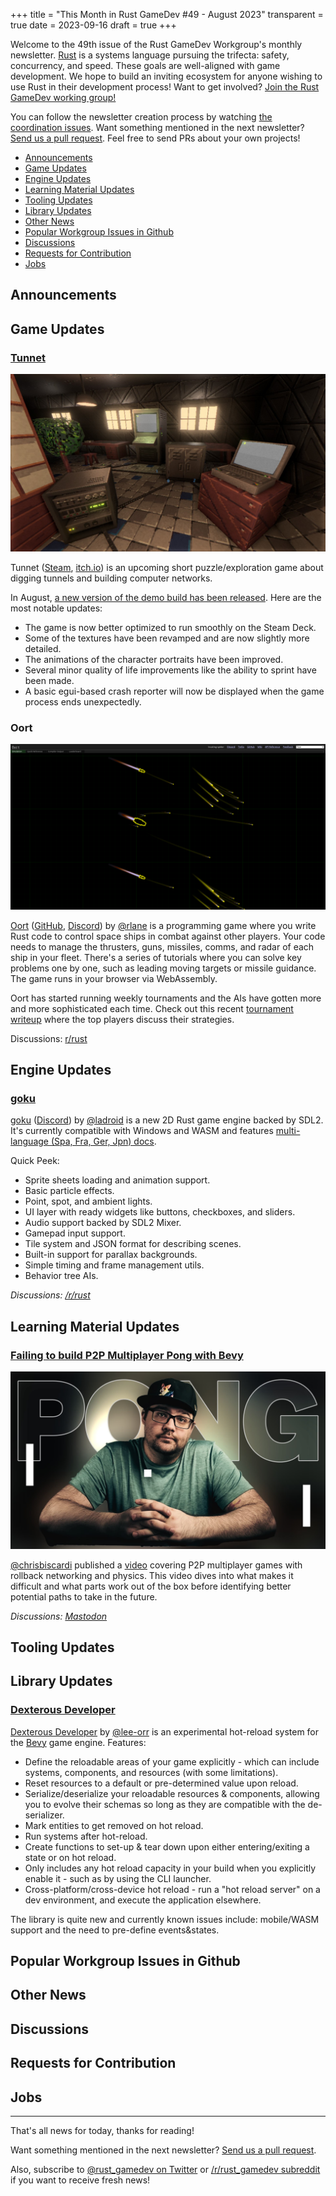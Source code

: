 +++
title = "This Month in Rust GameDev #49 - August 2023"
transparent = true
date = 2023-09-16
draft = true
+++

<!-- no toc -->

<!-- Check the post with markdownlint-->

Welcome to the 49th issue of the Rust GameDev Workgroup's
monthly newsletter.
[Rust] is a systems language pursuing the trifecta:
safety, concurrency, and speed.
These goals are well-aligned with game development.
We hope to build an inviting ecosystem for anyone wishing
to use Rust in their development process!
Want to get involved? [Join the Rust GameDev working group!][join]

You can follow the newsletter creation process
by watching [the coordination issues][coordination].
Want something mentioned in the next newsletter?
[Send us a pull request][pr].
Feel free to send PRs about your own projects!

[Rust]: https://rust-lang.org
[join]: https://github.com/rust-gamedev/wg#join-the-fun
[pr]: https://github.com/rust-gamedev/rust-gamedev.github.io
[coordination]: https://github.com/rust-gamedev/rust-gamedev.github.io/issues?q=label%3Acoordination

- [Announcements](#announcements)
- [Game Updates](#game-updates)
- [Engine Updates](#engine-updates)
- [Learning Material Updates](#learning-material-updates)
- [Tooling Updates](#tooling-updates)
- [Library Updates](#library-updates)
- [Other News](#other-news)
- [Popular Workgroup Issues in Github](#popular-workgroup-issues-in-github)
- [Discussions](#discussions)
- [Requests for Contribution](#requests-for-contribution)
- [Jobs](#jobs)

<!--
Ideal section structure is:

```
### [Title]

![image/GIF description](image link)
_image caption_

A paragraph or two with a summary and [useful links].

_Discussions:
[/r/rust](https://reddit.com/r/rust/todo),
[twitter](https://twitter.com/todo/status/123456)_

[Title]: https://first.link
[useful links]: https://other.link
```

If needed, a section can be split into subsections with a "------" delimiter.
-->

## Announcements

## Game Updates

### [Tunnet][tunnet-itch]

![Tunnet screenshot showcasing the recent visual enhancements](tunnet.jpg)

Tunnet ([Steam][tunnet-steam], [itch.io][tunnet-itch]) is an upcoming short
puzzle/exploration game about digging tunnels and building computer networks.

In August, [a new version of the demo build has been released][tunnet-post].
Here are the most notable updates:

- The game is now better optimized to run smoothly on the Steam Deck.
- Some of the textures have been revamped and are now slightly more detailed.
- The animations of the character portraits have been improved.
- Several minor quality of life improvements like the ability to sprint have
  been made.
- A basic egui-based crash reporter will now be displayed when the game process
  ends unexpectedly.

[tunnet-itch]: https://puzzled-squid.itch.io/tunnet
[tunnet-steam]: https://store.steampowered.com/app/2286390/Tunnet
[tunnet-post]: https://puzzled-squid.itch.io/tunnet/devlog/580255/devlog-2-optimizations

### Oort

![A fleet of ships in Oort](oort.png)

[Oort] ([GitHub], [Discord]) by [@rlane] is a programming
game where you write Rust code to control space ships in combat against other
players. Your code needs to manage the thrusters, guns, missiles, comms, and
radar of each ship in your fleet. There's a series of tutorials where you can
solve key problems one by one, such as leading moving targets or missile
guidance. The game runs in your browser via WebAssembly.

Oort has started running weekly tournaments and the AIs have gotten more and more
sophisticated each time. Check out this recent [tournament writeup] where the top
players discuss their strategies.

Discussions: [r/rust](https://www.reddit.com/r/rust/comments/167qyn0/oort_a_space_fleet_programming_game/)

[Oort]: https://oort.rs
[GitHub]: https://github.com/rlane/oort3
[Discord]: https://discord.gg/vYyu9EhkKH
[@rlane]: https://github.com/rlane
[tournament writeup]: https://github.com/rlane/oort3/wiki/Tournament-Writeup-2023%E2%80%9009%E2%80%9011

## Engine Updates

### [goku]

[goku] ([Discord][goku-dis]) by [@ladroid] is a new 2D Rust game engine
backed by SDL2. It's currently compatible with Windows and WASM
and features [multi-language (Spa, Fra, Ger, Jpn) docs][goku-docs].

Quick Peek:

- Sprite sheets loading and animation support.
- Basic particle effects.
- Point, spot, and ambient lights.
- UI layer with ready widgets like buttons, checkboxes, and sliders.
- Audio support backed by SDL2 Mixer.
- Gamepad input support.
- Tile system and JSON format for describing scenes.
- Built-in support for parallax backgrounds.
- Simple timing and frame management utils.
- Behavior tree AIs.

_Discussions: [/r/rust](https://reddit.com/r/rust/comments/165luwu/intro_goku)_

[goku]: https://github.com/ladroid/goku
[@ladroid]: https://github.com/ladroid
[goku-docs]: https://lados-organization.gitbook.io/goku
[goku-dis]: https://discord.gg/9TAMqdRyED

## Learning Material Updates

### [Failing to build P2P Multiplayer Pong with Bevy][chrisbiscardi-vid1]

[![multiplayer-pong](multiplayer-pong-fail.jpg)][chrisbiscardi-vid1]

[@chrisbiscardi] published a [video][chrisbiscardi-vid1] covering
P2P multiplayer games with rollback networking and physics.
This video dives into what makes it difficult and what parts
work out of the box before identifying better potential paths to take in the future.

_Discussions: [Mastodon](https://hachyderm.io/@chrisbiscardi/110934091254135119)_

[chrisbiscardi-vid1]: https://youtube.com/watch?v=wpx9qhKEuP8
[@chrisbiscardi]: https://twitter.com/chrisbiscardi

## Tooling Updates

## Library Updates

### [Dexterous Developer][dexterous_developer]

[Dexterous Developer][dexterous_developer] by [@lee-orr]
is an experimental hot-reload system for the [Bevy] game engine.
Features:

- Define the reloadable areas of your game explicitly \- which can include
  systems, components, and resources (with some limitations).
- Reset resources to a default or pre-determined value upon reload.
- Serialize/deserialize your reloadable resources & components, allowing you to
  evolve their schemas so long as they are compatible with the de-serializer.
- Mark entities to get removed on hot reload.
- Run systems after hot-reload.
- Create functions to set-up & tear down upon either entering/exiting a state
  or on hot reload.
- Only includes any hot reload capacity in your build
  when you explicitly enable it - such as by using the CLI launcher.
- Cross-platform/cross-device hot reload - run a "hot reload server"
  on a dev environment, and execute the application elsewhere.

The library is quite new and currently known issues include:
mobile/WASM support and the need to pre-define events&states.

[dexterous_developer]: https://github.com/lee-orr/dexterous_developer
[@lee-orr]: https://github.com/lee-orr
[Bevy]: bevyengine.org

## Popular Workgroup Issues in Github

<!-- Up to 10 links to interesting issues -->

## Other News

<!-- One-liners for plan items that haven't got their own sections. -->

## Discussions

<!-- Links to handpicked reddit/twitter/urlo/etc threads that provide
useful information -->

## Requests for Contribution

<!-- Links to "good first issue"-labels or direct links to specific tasks -->

## Jobs

<!-- An optional section for new jobs related to Rust gamedev -->

------

That's all news for today, thanks for reading!

Want something mentioned in the next newsletter?
[Send us a pull request][pr].

Also, subscribe to [@rust_gamedev on Twitter][@rust_gamedev]
or [/r/rust_gamedev subreddit][/r/rust_gamedev] if you want to receive fresh news!

<!--
TODO: Add real links and un-comment once this post is published
**Discuss this post on**:
[/r/rust_gamedev](TODO),
[Mastodon](TODO),
[Twitter](TODO),
[Discord](https://discord.gg/yNtPTb2).
-->

[/r/rust_gamedev]: https://reddit.com/r/rust_gamedev
[@rust_gamedev]: https://twitter.com/rust_gamedev
